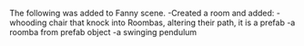 The following was added to Fanny scene.
-Created a room and added:
  -whooding chair that knock into Roombas, altering their path, it is a prefab
  -a roomba from prefab object
  -a swinging pendulum 
